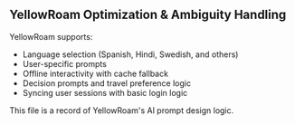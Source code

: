 ## YellowRoam Optimization & Ambiguity Handling

YellowRoam supports:
- Language selection (Spanish, Hindi, Swedish, and others)
- User-specific prompts
- Offline interactivity with cache fallback
- Decision prompts and travel preference logic
- Syncing user sessions with basic login logic

This file is a record of YellowRoam's AI prompt design logic.
